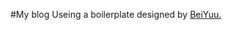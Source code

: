 #My blog
Useing a boilerplate designed by [BeiYuu.](https://github.com/beiyuu/Github-Pages-Example)
